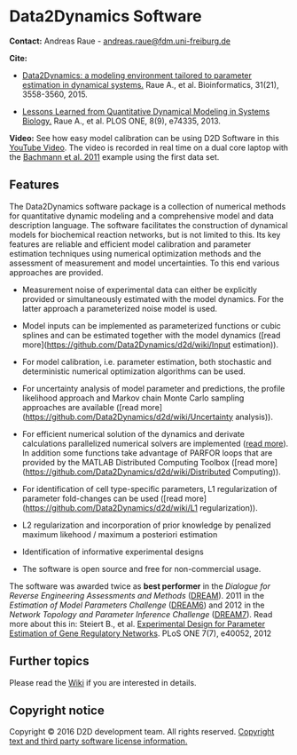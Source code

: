# Data2Dynamics Software

**Contact:** Andreas Raue - <andreas.raue@fdm.uni-freiburg.de>

**Cite:** 

* [Data2Dynamics: a modeling environment tailored to parameter estimation in dynamical systems.](http://bioinformatics.oxfordjournals.org/cgi/content/abstract/btv405?ijkey=YPsnNzFC4CIzy5g&keytype=ref) Raue A., et al. Bioinformatics, 31(21), 3558-3560, 2015.

* [Lessons Learned from Quantitative Dynamical Modeling in Systems Biology.](http://www.plosone.org/article/info%3Adoi%2F10.1371%2Fjournal.pone.0074335) Raue A., et al. PLOS ONE, 8(9), e74335, 2013.

**Video:** See how easy model calibration can be using D2D Software in this [YouTube Video](http://www.youtube.com/watch?v=_aAtSo_xe7I). The video is recorded in real time on a dual core laptop with the [Bachmann et al. 2011](https://github.com/Data2Dynamics/d2d/wiki/Bachmann_MSB2011) example using the first data set.

## Features

The Data2Dynamics software package is a collection of numerical methods for quantitative dynamic modeling and a comprehensive model and data description language. The software facilitates the construction of dynamical models for biochemical reaction networks, but is not limited to this. Its key features are reliable and efficient model calibration and parameter estimation techniques using numerical optimization methods and the assessment of measurement and model uncertainties. To this end various approaches are provided.

* Measurement noise of experimental data can either be explicitly provided or simultaneously estimated with the model dynamics. For the latter approach a parameterized noise model is used.

* Model inputs can be implemented as parameterized functions or cubic splines and can be estimated together with the model dynamics ([read more](https://github.com/Data2Dynamics/d2d/wiki/Input estimation)).

* For model calibration, i.e. parameter estimation, both stochastic and deterministic numerical optimization algorithms can be used.

* For uncertainty analysis of model parameter and predictions, the profile likelihood approach and Markov chain Monte Carlo sampling approaches are available ([read more](https://github.com/Data2Dynamics/d2d/wiki/Uncertainty analysis)).

* For efficient numerical solution of the dynamics and derivate calculations parallelized numerical solvers are implemented ([read more](https://github.com/Data2Dynamics/d2d/wiki/Parallelization)). In addition some functions take advantage of PARFOR loops that are provided by the MATLAB Distributed Computing Toolbox ([read more](https://github.com/Data2Dynamics/d2d/wiki/Distributed Computing)).

* For identification of cell type-specific parameters, L1 regularization of parameter fold-changes can be used ([read more](https://github.com/Data2Dynamics/d2d/wiki/L1 regularization)).

* L2 regularization and incorporation of prior knowledge by penalized maximum likehood / maximum a posteriori estimation

* Identification of informative experimental designs

* The software is open source and free for non-commercial usage.

The software was awarded twice as **best performer** in the *Dialogue for Reverse Engineering Assessments and Methods* ([DREAM](http://www.the-dream-project.org/)). 2011 in the *Estimation of Model Parameters Challenge* ([DREAM6](http://www.the-dream-project.org/challenges/dream6-estimation-model-parameters-challenge)) and 2012 in the *Network Topology and Parameter Inference Challenge* ([DREAM7](http://www.the-dream-project.org/challenges/network-topology-and-parameter-inference-challenge)). Read more about this in: Steiert B., et al. [Experimental Design for Parameter Estimation of Gene Regulatory Networks](http://www.plosone.org/article/info%3Adoi%2F10.1371%2Fjournal.pone.0040052). PLoS ONE 7(7), e40052, 2012

## Further topics

Please read the [Wiki](https://github.com/Data2Dynamics/d2d/wiki/Home/) if you are interested in details.


## Copyright notice
Copyright © 2016 D2D development team. All rights reserved. [Copyright text and third party software license information.](https://github.com/Data2Dynamics/d2d/wiki/Copyright)
